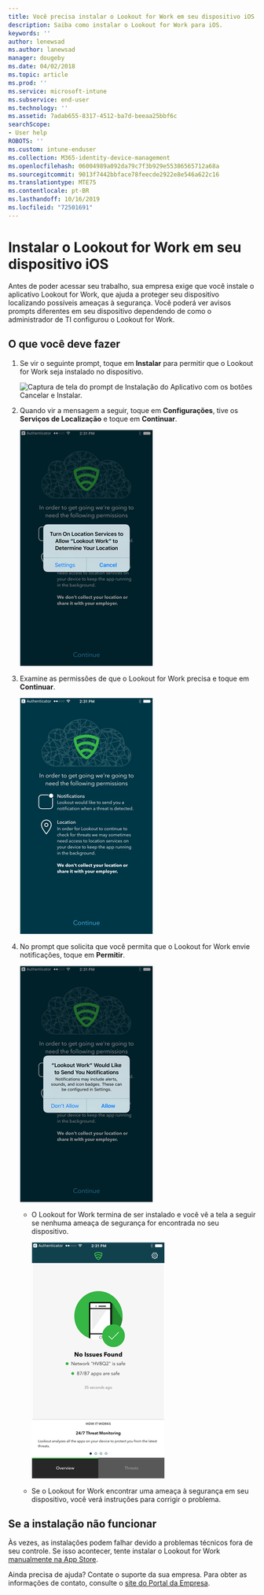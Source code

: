 ```yaml
---
title: Você precisa instalar o Lookout for Work em seu dispositivo iOS | Microsoft Docs
description: Saiba como instalar o Lookout for Work para iOS.
keywords: ''
author: lenewsad
ms.author: lanewsad
manager: dougeby
ms.date: 04/02/2018
ms.topic: article
ms.prod: ''
ms.service: microsoft-intune
ms.subservice: end-user
ms.technology: ''
ms.assetid: 7adab655-8317-4512-ba7d-beeaa25bbf6c
searchScope:
- User help
ROBOTS: ''
ms.custom: intune-enduser
ms.collection: M365-identity-device-management
ms.openlocfilehash: 06004989a092da79c7f3b929e55386565712a68a
ms.sourcegitcommit: 9013f7442bbface78feecde2922e8e546a622c16
ms.translationtype: MTE75
ms.contentlocale: pt-BR
ms.lasthandoff: 10/16/2019
ms.locfileid: "72501691"
---
```

# <a name="install-lookout-for-work-on-your-ios-device"></a>Instalar o Lookout for Work em seu dispositivo iOS


Antes de poder acessar seu trabalho, sua empresa exige que você instale o aplicativo Lookout for Work, que ajuda a proteger seu dispositivo localizando possíveis ameaças à segurança. Você poderá ver avisos prompts diferentes em seu dispositivo dependendo de como o administrador de TI configurou o Lookout for Work.


## <a name="what-you-need-to-do"></a>O que você deve fazer

1. Se vir o seguinte prompt, toque em **Instalar** para permitir que o Lookout for Work seja instalado no dispositivo.

      ![Captura de tela do prompt de Instalação do Aplicativo com os botões Cancelar e Instalar.](/intune-user-help/media/ios-mts-install-app-request-after-1804.png)

2. Quando vir a mensagem a seguir, toque em **Configurações**, tive os **Serviços de Localização** e toque em **Continuar**.

      ![Toque em Configurações e em Serviços de Localização](./media/ios-lfw-allow-location-services.png)

3. Examine as permissões de que o Lookout for Work precisa e toque em **Continuar**.

      ![agora, você está conectado ao Lookout for Work](./media/ios-lfw-permissions-lookout-needs.png)

4. No prompt que solicita que você permita que o Lookout for Work envie notificações, toque em **Permitir**.

     ![Toque em Configurações e em Serviços de Localização](./media/ios-lfw-allow-notifications.png)

   * O Lookout for Work termina de ser instalado e você vê a tela a seguir se nenhuma ameaça de segurança for encontrada no seu dispositivo.

     ![O Lookout for Work não encontrou ameaças à segurança](./media/ios-lfw-no-threats-found.png)

   * Se o Lookout for Work encontrar uma ameaça à segurança em seu dispositivo, você verá instruções para corrigir o problema.

## <a name="if-the-installation-doesnt-work"></a>Se a instalação não funcionar

Às vezes, as instalações podem falhar devido a problemas técnicos fora de seu controle. Se isso acontecer, tente instalar o Lookout for Work [manualmente na App Store](https://itunes.apple.com/app/lookout-for-work/id997193468).

Ainda precisa de ajuda? Contate o suporte da sua empresa. Para obter as informações de contato, consulte o [site do Portal da Empresa](https://go.microsoft.com/fwlink/?linkid=2010980).

